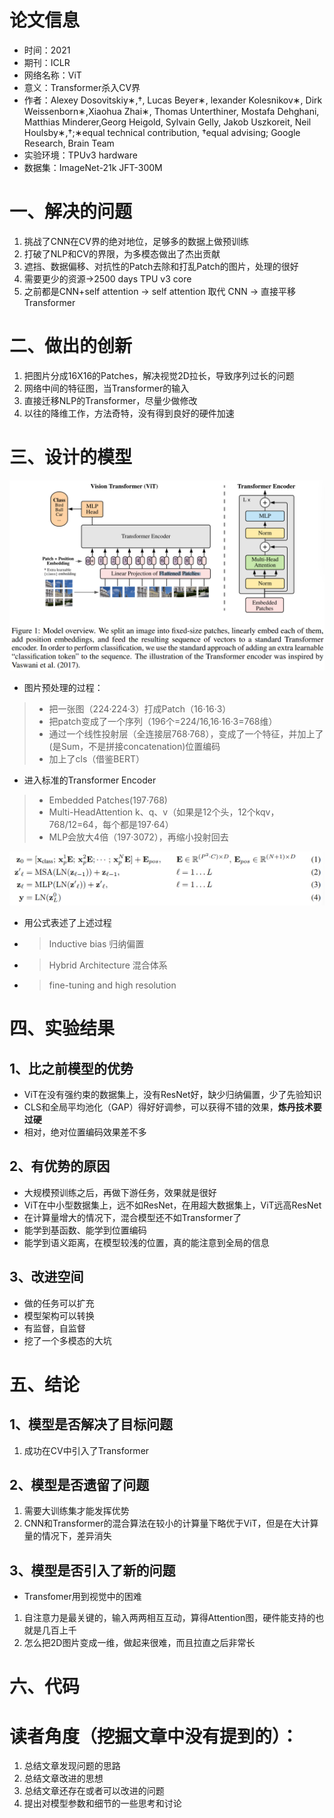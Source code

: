 # 论文信息
- 时间：2021
- 期刊：ICLR
- 网络名称：ViT
- 意义：Transformer杀入CV界
- 作者：Alexey Dosovitskiy∗,†, Lucas Beyer∗, lexander Kolesnikov∗, Dirk Weissenborn∗,Xiaohua Zhai∗, Thomas Unterthiner, Mostafa Dehghani, Matthias Minderer,Georg Heigold, Sylvain Gelly, Jakob Uszkoreit, Neil Houlsby∗,†;∗equal technical contribution, †equal advising; Google Research, Brain Team
- 实验环境：TPUv3 hardware
- 数据集：ImageNet-21k JFT-300M

# 一、解决的问题
1. 挑战了CNN在CV界的绝对地位，足够多的数据上做预训练
2. 打破了NLP和CV的界限，为多模态做出了杰出贡献
3. 遮挡、数据偏移、对抗性的Patch去除和打乱Patch的图片，处理的很好
4. 需要更少的资源->2500 days TPU v3 core
5. 之前都是CNN+self attention -> self attention 取代 CNN -> 直接平移Transformer

# 二、做出的创新
1. 把图片分成16X16的Patches，解决视觉2D拉长，导致序列过长的问题
2. 网络中间的特征图，当Transformer的输入
3. 直接迁移NLP的Transformer，尽量少做修改
4. 以往的降维工作，方法奇特，没有得到良好的硬件加速

# 三、设计的模型

![ViT Model](../pictures/ViT%20model.png)

- 图片预处理的过程：
>- 把一张图（224·224·3）打成Patch（16·16·3）
>- 把patch变成了一个序列（196个=224/16,16·16·3=768维）
>- 通过一个线性投射层（全连接层768·768），变成了一个特征，并加上了(是Sum，不是拼接concatenation)位置编码
>- 加上了cls（借鉴BERT）

- 进入标准的Transformer Encoder
>- Embedded Patches(197·768)
>- Multi-HeadAttention k、q、v（如果是12个头，12个kqv，768/12=64，每个都是197·64）
>- MLP会放大4倍（197·3072），再缩小投射回去

![ViT Equation](../pictures/ViT%20Equation.png)

- 用公式表述了上述过程

- >Inductive bias 归纳偏置
- >Hybrid Architecture 混合体系

- >fine-tuning and high resolution

# 四、实验结果

## 1、比之前模型的优势
- ViT在没有强约束的数据集上，没有ResNet好，缺少归纳偏置，少了先验知识
- CLS和全局平均池化（GAP）得好好调参，可以获得不错的效果，**炼丹技术要过硬**
- 相对，绝对位置编码效果差不多
## 2、有优势的原因
- 大规模预训练之后，再做下游任务，效果就是很好
- ViT在中小型数据集上，远不如ResNet，在用超大数据集上，ViT远高ResNet
- 在计算量增大的情况下，混合模型还不如Transformer了
- 能学到基函数、能学到位置编码
- 能学到语义距离，在模型较浅的位置，真的能注意到全局的信息
## 3、改进空间
- 做的任务可以扩充
- 模型架构可以转换
- 有监督，自监督
- 挖了一个多模态的大坑
# 五、结论

## 1、模型是否解决了目标问题
1. 成功在CV中引入了Transformer
## 2、模型是否遗留了问题
1. 需要大训练集才能发挥优势
2. CNN和Transformer的混合算法在较小的计算量下略优于ViT，但是在大计算量的情况下，差异消失
## 3、模型是否引入了新的问题
- Transfomer用到视觉中的困难
1. 自注意力是最关键的，输入两两相互互动，算得Attention图，硬件能支持的也就是几百上千
2. 怎么把2D图片变成一维，做起来很难，而且拉直之后非常长
# 六、代码

# 读者角度（挖掘文章中没有提到的）：
1. 总结文章发现问题的思路
2. 总结文章改进的思想
3. 总结文章还存在或者可以改进的问题
4. 提出对模型参数和细节的一些思考和讨论